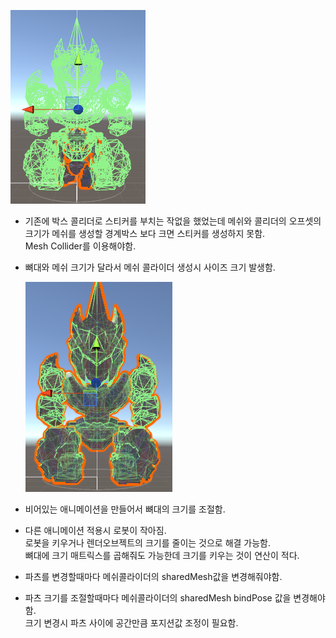 ![bone_mesh](image/본사이즈.png)

- 기존에 박스 콜리더로 스티커를 부치는 작없을 했었는데 메쉬와 콜리더의 오프셋의 크기가 메쉬를 생성할 경계박스 보다 크면 스티커를 생성하지 못함.<br>
Mesh Collider를 이용해야함.
- 뼈대와 메쉬 크기가 달라서 메쉬 콜라이더 생성시 사이즈 크기 발생함.

  ![default_animation](image/default_animation.png)

- 비어있는 애니메이션을 만들어서 뼈대의 크기를 조절함.
- 다른 애니메이션 적용시 로봇이 작아짐.<br>
  로봇을 키우거나 렌더오브젝트의 크기를 줄이는 것으로 해결 가능함.<br>
  뼈대에 크기 매트릭스를 곱해줘도 가능한데 크기를 키우는 것이 연산이 적다.
- 파츠를 변경할때마다 메쉬콜라이더의 sharedMesh값을 변경해줘야함.
- 파츠 크기를 조절할때마다 메쉬콜라이더의 sharedMesh bindPose 값을 변경해야 함. <br>
  크기 변경시 파츠 사이에 공간만큼 포지션값 조정이 필요함.



